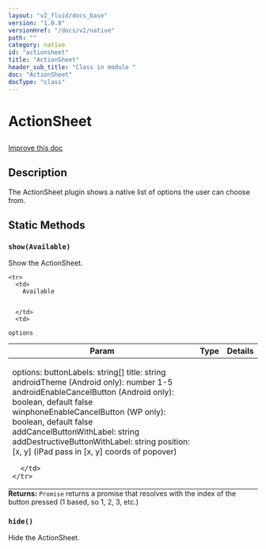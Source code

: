 ```yaml
---
layout: "v2_fluid/docs_base"
version: "1.0.8"
versionHref: "/docs/v2/native"
path: ""
category: native
id: "actionsheet"
title: "ActionSheet"
header_sub_title: "Class in module "
doc: "ActionSheet"
docType: "class"
---
```









<h1 class="api-title">


ActionSheet






</h1>

<a class="improve-v2-docs" href='http://github.com/driftyco/ionic/edit/2.0/src/plugins/actionsheet.ts#L0'>
Improve this doc
</a>






<!-- description -->
<h2>Description</h2>

<p>The ActionSheet plugin shows a native list of options the user can choose from.</p>

<!-- @usage tag -->


<!-- @property tags -->
<h2>Static Methods</h2>
<div id="show"></div>
<h3><code>show(Available)</code>
  
</h3>

Show the ActionSheet.


<table class="table param-table" style="margin:0;">
  <thead>
    <tr>
      <th>Param</th>
      <th>Type</th>
      <th>Details</th>
    </tr>
  </thead>
  <tbody>
    
    <tr>
      <td>
        Available
        
        
      </td>
      <td>
        
  <code>options</code>
      </td>
      <td>
        <p>options:
  buttonLabels: string[]
  title: string
  androidTheme (Android only): number 1-5
  androidEnableCancelButton (Android only): boolean, default false
  winphoneEnableCancelButton (WP only): boolean, default false
  addCancelButtonWithLabel: string
  addDestructiveButtonWithLabel: string
  position: [x, y] (iPad pass in [x, y] coords of popover)</p>

        
      </td>
    </tr>
    
  </tbody>
</table>





<div class="return-value" markdown="1">
<i class="icon ion-arrow-return-left"></i>
<b>Returns:</b> 
  <code>Promise</code> returns a promise that resolves with the index of the
  button pressed (1 based, so 1, 2, 3, etc.)
</div>



<div id="hide"></div>
<h3><code>hide()</code>
  
</h3>

Hide the ActionSheet.











<!-- methods on the class --><!-- related link --><!-- end content block -->


<!-- end body block -->


